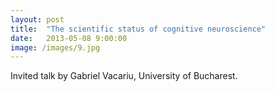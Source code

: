 ```yaml
---
layout: post
title:  "The scientific status of cognitive neuroscience"
date:   2013-05-08 9:00:00
image: /images/9.jpg
---
```


Invited talk by Gabriel Vacariu, University of Bucharest.
